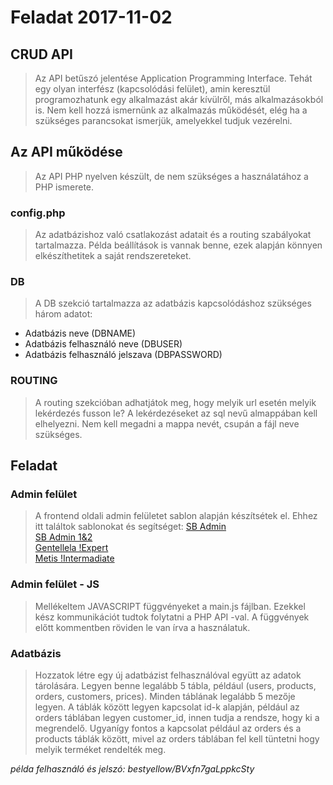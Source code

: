 # Feladat 2017-11-02

## CRUD API
> Az API betűszó jelentése Application Programming Interface. Tehát egy olyan 
interfész (kapcsolódási felület), amin keresztül programozhatunk egy alkalmazást akár kívülről, más alkalmazásokból is. Nem kell hozzá ismernünk az alkalmazás működését, elég ha a szükséges parancsokat ismerjük, amelyekkel tudjuk vezérelni.

## Az API működése
> Az API PHP nyelven készült, de nem szükséges a használatához a PHP ismerete.

### config.php
> Az adatbázishoz való csatlakozást adatait és a routing szabályokat tartalmazza. Példa beállítások is vannak benne, ezek alapján könnyen elkészíthetitek a saját rendszereteket.

### DB
> A DB szekció tartalmazza az adatbázis kapcsolódáshoz szükséges három adatot: 
* Adatbázis neve (DBNAME)
* Adatbázis felhasználó neve (DBUSER)
* Adatbázis felhasználó jelszava (DBPASSWORD)

### ROUTING
> A routing szekcióban adhatjátok meg, hogy melyik url esetén melyik lekérdezés fusson le? A lekérdezéseket az sql nevű almappában kell elhelyezni. Nem kell megadni a mappa nevét, csupán a fájl neve szükséges.

## Feladat
### Admin felület
> A frontend oldali admin felületet sablon alapján készítsétek el. Ehhez itt találtok sablonokat és segítséget: 
[SB Admin](https://startbootstrap.com/template-overviews/sb-admin/)  
[SB Admin 1&2](https://startbootstrap.com/template-categories/admin-dashboard/)  
[Gentellela !Expert](https://github.com/puikinsh/gentelella)  
[Metis !Intermadiate](https://github.com/puikinsh/Bootstrap-Admin-Template)  

### Admin felület - JS
> Mellékeltem JAVASCRIPT függvényeket a main.js fájlban. Ezekkel kész kommunikációt tudtok folytatni a PHP API -val. A függvények előtt kommentben röviden le van írva a használatuk.

### Adatbázis
> Hozzatok létre egy új adatbázist felhasználóval együtt az adatok tárolására. Legyen benne legalább 5 tábla, például (users, products, orders, customers, prices). Minden táblának legalább 5 mezője legyen. A táblák között legyen kapcsolat id-k alapján, például az orders táblában legyen customer_id, innen tudja a rendsze, hogy ki a megrendelő. Ugyanígy fontos a kapcsolat például az orders és a products táblák között, mivel az orders táblában fel kell tüntetni hogy melyik terméket rendelték meg.

_példa felhasználó és jelszó: bestyellow/BVxfn7gaLppkcSty_